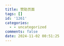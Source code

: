```yaml
---
title: 赞助页面
tags: []
id: '1261'
categories:
  - - uncategorized
comments: false
date: 2024-11-02 00:51:25
---
```

